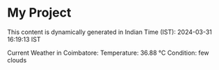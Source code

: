 # My Project

This content is dynamically generated in Indian Time (IST): 2024-03-31 16:19:13 IST


Current Weather in Coimbatore:
Temperature: 36.88 °C
Condition: few clouds
